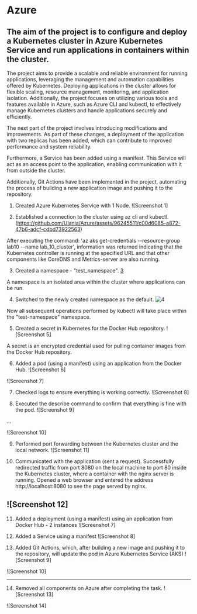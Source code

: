# Azure
## The aim of the project is to configure and deploy a Kubernetes cluster in Azure Kubernetes Service and run applications in containers within the cluster.

The project aims to provide a scalable and reliable environment for running applications, leveraging the management and automation capabilities offered by Kubernetes. Deploying applications in the cluster allows for flexible scaling, resource management, monitoring, and application isolation. Additionally, the project focuses on utilizing various tools and features available in Azure, such as Azure CLI and kubectl, to effectively manage Kubernetes clusters and handle applications securely and efficiently.

The next part of the project involves introducing modifications and improvements. As part of these changes, a deployment of the application with two replicas has been added, which can contribute to improved performance and system reliability.

Furthermore, a Service has been added using a manifest. This Service will act as an access point to the application, enabling communication with it from outside the cluster.

Additionally, Git Actions have been implemented in the project, automating the process of building a new application image and pushing it to the repository.


1. Created Azure Kubernetes Service with 1 Node.
![Screenshot 1]

2. Established a connection to the cluster using az cli and kubectl.
(https://github.com/Ulania/Azure/assets/96245511/c00d6085-a872-47b6-adcf-cdbd73922563)

After executing the command:
'az aks get-credentials --resource-group lab10 --name lab_10_cluster',
information was returned indicating that the Kubernetes controller is running at the specified URL and that other components like CoreDNS and Metrics-server are also running.

3. Created a namespace - "test_namespace".
[3](https://github.com/Ulania/Azure/assets/96245511/8cde50e8-12c0-4e2d-9423-ee55011f1073)

A namespace is an isolated area within the cluster where applications can be run.

4. Switched to the newly created namespace as the default.
![4](https://github.com/Ulania/Azure/assets/96245511/12454d00-1f0a-4765-9312-977c26bd7c8d)

Now all subsequent operations performed by kubectl will take place within the "test-namespace" namespace.

5. Created a secret in Kubernetes for the Docker Hub repository.
![Screenshot 5]

A secret is an encrypted credential used for pulling container images from the Docker Hub repository.

6. Added a pod (using a manifest) using an application from the Docker Hub.
![Screenshot 6]

![Screenshot 7]

7. Checked logs to ensure everything is working correctly.
![Screenshot 8]

8. Executed the describe command to confirm that everything is fine with the pod.
![Screenshot 9]

...

![Screenshot 10]

9. Performed port forwarding between the Kubernetes cluster and the local network.
![Screenshot 11]

10. Communicated with the application (sent a request).
Successfully redirected traffic from port 8080 on the local machine to port 80 inside the Kubernetes cluster, where a container with the nginx server is running.
Opened a web browser and entered the address http://localhost:8080 to see the page served by nginx.

![Screenshot 12]
--------------------------------------------------

11. Added a deployment (using a manifest) using an application from Docker Hub - 2 instances
![Screenshot 7]

12. Added a Service using a manifest
![Screenshot 8]

13. Added Git Actions, which, after building a new image and pushing it to the repository, will update the pod in Azure Kubernetes Service (AKS)
![Screenshot 9]

![Screenshot 10]


------------------------------------

14. Removed all components on Azure after completing the task.
![Screenshot 13]

![Screenshot 14]


